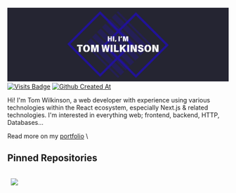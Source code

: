 [![Hi, I'm Tom Wilkinson](./assets/banner.png)](https://tswilkinson.com)
[![Visits Badge](https://badges.pufler.dev/visits/twilkinson3421/twilkinson3421?style=for-the-badge)](https://github.com/twilkinson3421)
[![Github Created At](https://img.shields.io/github/created-at/twilkinson3421/twilkinson3421?style=for-the-badge&label=user%20since)](https://github.com/twilkinson3421)

Hi! I'm Tom Wilkinson, a web developer with experience using various technologies within the React ecosystem, especially Next.js & related technologies. I'm interested in everything web; frontend, backend, HTTP, Databases...

Read more on my [portfolio](https://tswilkinson.com) \

## Pinned Repositories
<a href="https://github.com/twilkinson3421/startjob-v14">
  <img align="center" style="margin:1rem 0.5rem" src="https://github-readme-stats.vercel.app/api/pin/?username=twilkinson3421&repo=startjob-v14&title_color=ffffff&text_color=c9cacc&icon_color=4AB197&bg_color=1A2B34" />
</a>
